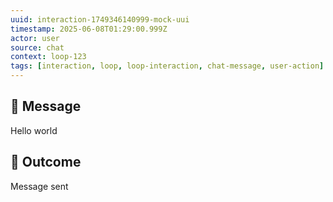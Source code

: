 ```yaml
---
uuid: interaction-1749346140999-mock-uui
timestamp: 2025-06-08T01:29:00.999Z
actor: user
source: chat
context: loop-123
tags: [interaction, loop, loop-interaction, chat-message, user-action]
---
```


## 💬 Message

Hello world

## 🔄 Outcome

Message sent
